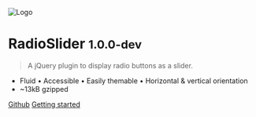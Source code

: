 ![Logo](/_medias/radioslider.svg)
# RadioSlider <small>1.0.0-dev</small>

> A jQuery plugin to display radio buttons as a slider.

* Fluid • Accessible • Easily themable • Horizontal & vertical orientation
* ~13kB gzipped

[Github](https://github.com/tcharlss/radioslider)
[Getting started](#radioslider)

<!-- background color -->

<!-- ![color](#95f7e6) -->